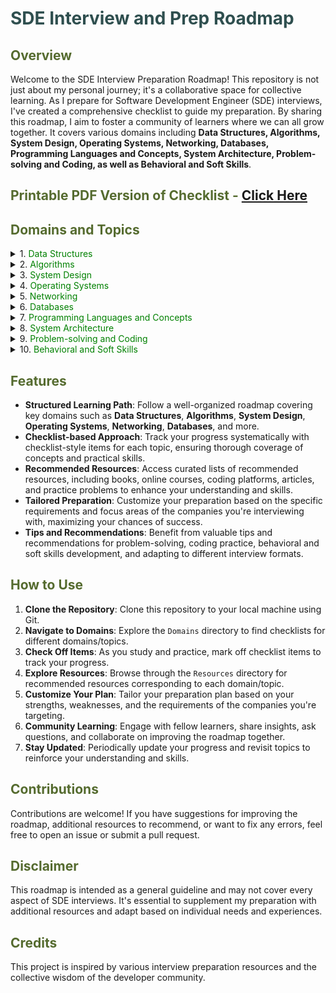 # <span style="color:darkslategray;">SDE Interview and Prep Roadmap</span>

## <span style="color:darkolivegreen;">Overview</span>

Welcome to the SDE Interview Preparation Roadmap! This repository is not just about my personal journey; it's a collaborative space for collective learning. As I prepare for Software Development Engineer (SDE) interviews, I've created a comprehensive checklist to guide my preparation. By sharing this roadmap, I aim to foster a community of learners where we can all grow together. It covers various domains including **Data Structures, Algorithms, System Design, Operating Systems, Networking, Databases, Programming Languages and Concepts, System Architecture, Problem-solving and Coding, as well as Behavioral and Soft Skills**.

## <span style="color:darkolivegreen;">Printable PDF Version of Checklist - [Click Here]('./SDE-Interview-and-Prep-Roadmap.pdf)</span>

## <span style="color:darkolivegreen;">**Domains and Topics**</span>

<details>
<summary>1. <span style="color:green;">Data Structures</span></summary>

   - [ ] **Arrays**
     - [ ] Dynamic arrays
       - [ ] ArrayList
       - [ ] Vector
       - [ ] ArrayList
     - [ ] Sparse arrays
     - [ ] Associative arrays
   - [ ] **Linked Lists**
     - [ ] Singly linked lists
       - [ ] Circularly linked lists
       - [ ] Lock-free linked lists
     - [ ] Doubly linked lists
       - [ ] Circular doubly linked lists
     - [ ] Circular linked lists
     - [ ] Skip lists
     - [ ] Unrolled linked lists
   - [ ] **Stacks**
     - [ ] Implementations using arrays and linked lists
       - [ ] Array-based stack
       - [ ] Linked list-based stack
     - [ ] Applications (e.g., expression evaluation, backtracking)
     - [ ] Priority stacks
   - [ ] **Queues**
     - [ ] Implementations (e.g., array-based, linked list-based, priority queues)
       - [ ] Circular queue
       - [ ] Double-ended queue (Deque)
     - [ ] Applications (e.g., BFS, job scheduling)
   - [ ] **Trees**
     - [ ] Binary Trees
       - [ ] Full binary tree
       - [ ] Complete binary tree
       - [ ] Perfect binary tree
     - [ ] Binary Search Trees (BST)
       - [ ] Self-balancing BST
         - [ ] Scapegoat tree
         - [ ] Tango tree
     - [ ] AVL Trees
     - [ ] Red-Black Trees
     - [ ] Splay Trees
     - [ ] B-Trees
     - [ ] Heap Trees (min-heap, max-heap)
     - [ ] Trie
     - [ ] Radix Trees
   - [ ] **Graphs**
     - [ ] Representations (adjacency matrix, adjacency list)
       - [ ] Edge list
       - [ ] Incidence matrix
     - [ ] Traversal algorithms (DFS, BFS)
     - [ ] Weighted graphs
     - [ ] Directed graphs
     - [ ] Acyclic graphs
     - [ ] Bipartite graphs
     - [ ] Spanning trees (Minimum Spanning Tree, Maximum Spanning Tree)
     - [ ] Graphs with special properties (e.g., planar graphs, Eulerian graphs)
   - [ ] **Hash Tables**
     - [ ] Collision resolution techniques (chaining, open addressing)
     - [ ] Hash functions
     - [ ] Perfect Hashing
     - [ ] Cuckoo Hashing
     - [ ] Robin Hood Hashing
     - [ ] Count-Min Sketch
     - [ ] Bloom Filters

</details>

<details>
<summary>2. <span style="color:green;">Algorithms</span></summary>

   - [ ] **Sorting Algorithms**:
     - [ ] Bubble Sort
     - [ ] Selection Sort
     - [ ] Insertion Sort
     - [ ] Merge Sort
     - [ ] Quick Sort
     - [ ] Heap Sort
     - [ ] Shell Sort
     - [ ] Counting Sort
     - [ ] Radix Sort
     - [ ] Bucket Sort
     - [ ] Comb Sort
     - [ ] Cocktail Shaker Sort
     - [ ] Tim Sort
     - [ ] Cycle Sort
     - [ ] Pancake Sort
     - [ ] Bitonic Sort
     - [ ] Gnome Sort
     - [ ] Strand Sort
   - [ ] **Searching Algorithms**:
     - [ ] Linear Search
     - [ ] Binary Search
     - [ ] Depth-First Search (DFS)
     - [ ] Breadth-First Search (BFS)
     - [ ] Jump Search
     - [ ] Interpolation Search
     - [ ] Exponential Search
     - [ ] Fibonacci Search
     - [ ] Ternary Search
     - [ ] Hashing (Hash Table)
   - [ ] **Dynamic Programming**
     - [ ] Memoization
     - [ ] Tabulation
     - [ ] Longest Common Subsequence (LCS)
     - [ ] Longest Increasing Subsequence (LIS)
     - [ ] 0/1 Knapsack Problem
     - [ ] Coin Change Problem
     - [ ] Matrix Chain Multiplication
     - [ ] Edit Distance
     - [ ] Subset Sum Problem
     - [ ] Rod Cutting Problem
     - [ ] Fibonacci Series
     - [ ] Shortest Path Problems (e.g., Dijkstra's Algorithm using DP)
   - [ ] **Greedy Algorithms**
     - [ ] Fractional Knapsack Problem
     - [ ] Activity Selection Problem
     - [ ] Huffman Coding
     - [ ] Job Sequencing with Deadlines
     - [ ] Prim's Algorithm (for Minimum Spanning Tree)
     - [ ] Kruskal's Algorithm (for Minimum Spanning Tree)
     - [ ] Dijkstra's Algorithm (for Single Source Shortest Path)
     - [ ] Greedy Coloring of Graphs
     - [ ] Greedy Set Cover
   - [ ] **Divide and Conquer**
     - [ ] Binary Search
     - [ ] Merge Sort
     - [ ] Quick Sort
     - [ ] Strassen's Matrix Multiplication
     - [ ] Closest Pair of Points Problem
     - [ ] Karatsuba Algorithm (for Fast Multiplication)
     - [ ] Cooley–Tukey Fast Fourier Transform (FFT)
     - [ ] Finding Maximum Subarray Sum (Kadane's Algorithm)
     - [ ] Finding Peak Element in 1D/2D Array
   - [ ] **String Algorithms**:
     - [ ] Rabin-Karp Algorithm
     - [ ] Knuth-Morris-Pratt (KMP) Algorithm
     - [ ] Z-Algorithm
     - [ ] Boyer-Moore Algorithm
     - [ ] Manacher's Algorithm
     - [ ] Suffix Array Construction
     - [ ] Longest Common Prefix (LCP) Array
     - [ ] Aho-Corasick Algorithm
     - [ ] Suffix Tree Construction
     - [ ] Suffix Automaton
     - [ ] Trie (Prefix Tree) Insertion and Search
     - [ ] Breadth-First Search (BFS) in a Trie
     - [ ] Depth-First Search (DFS) in a Trie
     - [ ] Edit Distance (Levenshtein Distance)
     - [ ] Hamming Distance
     - [ ] Longest Palindromic Substring
     - [ ] Longest Repeated Substring
     - [ ] Longest Common Substring
     - [ ] Longest Common Subsequence
     - [ ] Shortest Common Supersequence
     - [ ] Palindrome Check
     - [ ] Count and Say Sequence
     - [ ] String Hashing
     - [ ] Baker-Bird Algorithm
     - [ ] Burrows-Wheeler Transform (BWT)

</details>

<details>
<summary>3. <span style="color:green;">System Design</span></summary>

   - Resources:
     - [System Design Interview by Alex Xu](./System%20Design/Resources/System%20Design%20Interview%20by%20Alex%20Xu.pdf)
     - [Designing Data Intensive Applications by Martin Kleppmann](./System%20Design/Resources/Designing%20Data%20Intensive%20Applications%20by%20Martin%20Kleppmann.pdf)

   - [ ] **Design patterns**
     - [ ] **Creational patterns**
       - [ ] Singleton
       - [ ] Factory Method
       - [ ] Abstract Factory
       - [ ] Builder
       - [ ] Prototype
     - [ ] **Structural patterns**
       - [ ] Adapter
       - [ ] Bridge
       - [ ] Composite
       - [ ] Decorator
       - [ ] Facade
       - [ ] Flyweight
       - [ ] Proxy
     - [ ] **Behavioral patterns**
       - [ ] Chain of Responsibility
       - [ ] Command
       - [ ] Iterator
       - [ ] Mediator
       - [ ] Memento
       - [ ] Observer
       - [ ] State
       - [ ] Strategy
       - [ ] Template Method
       - [ ] Visitor
   - [ ] **Object-oriented design principles**
     - [ ] DRY (Don't Repeat Yourself)
     - [ ] KISS (Keep It Simple, Stupid)
     - [ ] YAGNI (You Aren't Gonna Need It)
     - [ ] Law of Demeter (Principle of Least Knowledge)
     - [ ] Open/Closed Principle
     - [ ] SOLID principles
       - [ ] Single Responsibility Principle (SRP)
       - [ ] Open/Closed Principle (OCP)
       - [ ] Liskov Substitution Principle (LSP)
       - [ ] Interface Segregation Principle (ISP)
       - [ ] Dependency Inversion Principle (DIP)
   - [ ] **Scalability**
     - [ ] Replication vs. Partitioning
     - [ ] Consistent Hashing
     - [ ] Auto-scaling
   - [ ] **Distributed systems**
     - [ ] ACID vs. BASE
     - [ ] Eventual consistency
     - [ ] Leader election algorithms (Paxos, Raft)
     - [ ] Distributed tracing
     - [ ] Fault tolerance and resilience
   - [ ] **Microservices architecture**
     - [ ] Choreography vs. Orchestration
     - [ ] API gateway
     - [ ] Circuit Breaker pattern
     - [ ] Saga pattern
     - [ ] Caching strategies
       - [ ] Cache aside
       - [ ] Write-through caching
       - [ ] Write-behind caching
       - [ ] Cache stampede prevention
     - [ ] Load balancing
       - [ ] DNS load balancing
       - [ ] Content Delivery Networks (CDNs)
       - [ ] Anycast routing
       - [ ] Adaptive load balancing algorithms
   - [ ] **Database design and optimization**
     - [ ] Partitioning
     - [ ] Materialized views
     - [ ] NoSQL databases (document, key-value, column-family, graph)
     - [ ] Database normalization forms (1NF, 2NF, 3NF, BCNF)

</details>

<details>
<summary>4. <span style="color:green;">Operating Systems</span></summary>

   - [ ] **Processes**
   - [ ] **Threads**
   - [ ] **Thread synchronization mechanisms**:
     - [ ] Mutexes
     - [ ] Semaphores
     - [ ] Monitors
   - [ ] **Deadlock detection and prevention**
   - [ ] **Scheduling algorithms**
     - [ ] Fair share scheduling
     - [ ] Earliest Deadline First (EDF)
     - [ ] Weighted Fair Queuing (WFQ)
   - [ ] **Memory management**
     - [ ] Page replacement algorithms (LRU, FIFO, Clock)
     - [ ] Memory-mapped files
     - [ ] Buddy memory allocation
   - [ ] **File systems**
     - [ ] Journaling file systems (ext3, ext4)
     - [ ] Network file systems (NFS, SMB)
     - [ ] File system encryption
     - [ ] Distributed file systems (HDFS, Ceph)

</details>

<details>
<summary>5. <span style="color:green;">Networking</span></summary>

   - [ ] **TCP/IP stack**
     - [ ] OSI model layers
     - [ ] TCP vs. UDP
   - [ ] **HTTP protocol**
     - [ ] Request methods (GET, POST, etc.)
     - [ ] Status codes
   - [ ] **DNS (Domain Name System)**
     - [ ] Resolution process
   - [ ] **Routing algorithms**
     - [ ] Shortest Path algorithms (Dijkstra's, Bellman-Ford)

</details>

<details>
<summary>6. <span style="color:green;">Databases</span></summary>

   - [ ] **Relational databases (SQL)**
     - [ ] Normalization forms
       - [ ] First Normal Form (1NF)
       - [ ] Second Normal Form (2NF)
       - [ ] Third Normal Form (3NF)
       - [ ] Boyce-Codd Normal Form (BCNF)
     - [ ] Joins
       - [ ] Inner joins
       - [ ] Outer joins (left, right, full)
       - [ ] Cross joins
     - [ ] SQL Data Manipulation Language (DML)
       - [ ] SELECT statement
       - [ ] INSERT statement
       - [ ] UPDATE statement
       - [ ] DELETE statement
       - [ ] MERGE statement
       - [ ] TRUNCATE statement
       - [ ] UPSERT operations
       - [ ] Explicit vs. Implicit transactions
       - [ ] Control-of-flow language (e.g., CASE, IF-ELSE)
     - [ ] SQL Data Definition Language (DDL)
       - [ ] CREATE statement
       - [ ] ALTER statement
       - [ ] DROP statement
     - [ ] SQL Data Control Language (DCL)
       - [ ] GRANT statement
       - [ ] REVOKE statement
     - [ ] SQL Data Query Language (DQL)
       - [ ] Subqueries
       - [ ] Aggregate functions (e.g., SUM, AVG, COUNT)
       - [ ] GROUP BY and HAVING clauses
       - [ ] Window functions
     - [ ] Transaction Control
       - [ ] COMMIT statement
       - [ ] ROLLBACK statement
     - [ ] Database Constraints
       - [ ] Primary key
       - [ ] Foreign key
       - [ ] Unique constraint
       - [ ] Check constraint
       - [ ] Default constraint
     - [ ] Stored Procedures and Functions
       - [ ] Creation
       - [ ] Execution
       - [ ] Parameters
     - [ ] Triggers
       - [ ] Types of triggers (BEFORE, AFTER)
       - [ ] Trigger execution order
     - [ ] Views
       - [ ] Materialized views vs. regular views
       - [ ] Advantages and use cases
   - [ ] **NoSQL databases**
     - [ ] Types
       - [ ] Document-based
       - [ ] Key-value
       - [ ] Column-family
       - [ ] Graph
     - [ ] Examples
       - [ ] MongoDB Interview Questions
       - [ ] Redis Interview Questions
   - [ ] **ACID properties**
     - [ ] Atomicity
     - [ ] Consistency
     - [ ] Isolation
     - [ ] Durability
   - [ ] **Indexing**
     - [ ] B-tree
     - [ ] B+ tree
     - [ ] Bitmap Indexing
   - [ ] **Transactions**
     - [ ] ACID properties in transactions
     - [ ] Isolation levels
       - [ ] Read Uncommitted
       - [ ] Read Committed
       - [ ] Repeatable Read
       - [ ] Serializable
   - [ ] **Database design and optimization**
     - [ ] Partitioning
     - [ ] Materialized views

</details>

<details>
<summary>7. <span style="color:green;">Programming Languages and Concepts</span></summary>

   - [ ] **Programming paradigms**
     - [ ] Imperative programming
     - [ ] Declarative programming
     - [ ] Functional programming
     - [ ] Object-oriented programming
     - [ ] Procedural programming
     - [ ] Event-driven programming
     - [ ] Aspect-oriented programming
   - [ ] **Memory management**
     - [ ] Stack vs. Heap
     - [ ] Manual vs. Automatic memory management
     - [ ] Garbage collection algorithms (e.g., Mark and Sweep, Generational GC)
   - [ ] **Concurrency**
     - [ ] Threads vs. Processes
     - [ ] Synchronization primitives (locks, mutexes, semaphores)
     - [ ] Thread safety
     - [ ] Deadlocks
     - [ ] Race conditions
     - [ ] Parallelism vs. Concurrency
     - [ ] Asynchronous programming
   - [ ] **Error handling**
     - [ ] Exceptions vs. Error codes
     - [ ] Exception handling mechanisms
     - [ ] Exception safety
     - [ ] Error propagation
     - [ ] Error recovery
   - [ ] **Functional programming**
     - [ ] Higher-order functions
     - [ ] Closures
     - [ ] Lambda expressions
     - [ ] Pure functions
     - [ ] Referential transparency
   - [ ] **Object-oriented programming (OOP)**
     - [ ] Encapsulation
     - [ ] Inheritance
     - [ ] Polymorphism
     - [ ] Abstraction
     - [ ] Composition vs. Inheritance
     - [ ] Method overriding vs. Method overloading
   - [ ] **Design patterns**
     - [ ] Creational patterns
     - [ ] Structural patterns
     - [ ] Behavioral patterns
   - [ ] **Asynchronous programming**
     - [ ] Callbacks
     - [ ] Promises
     - [ ] Futures
     - [ ] Coroutines
   - [ ] **Functional vs. Imperative vs. Declarative programming**
   - [ ] **Type systems**
     - [ ] Static vs. Dynamic typing
     - [ ] Strong vs. Weak typing
     - [ ] Nominal vs. Structural typing
   - [ ] **Lambda calculus**
   - [ ] **Garbage collection**
     - [ ] Tracing vs. Reference counting
     - [ ] Generational GC
   - [ ] **Regular expressions**
   - [ ] **Memory layout**
     - [ ] Stack vs. Heap memory allocation
     - [ ] Data segment vs. Code segment
   - [ ] **Recursion**
     - [ ] Tail recursion
     - [ ] Mutual recursion
     - [ ] Anonymous recursion
   - [ ] **Virtual Memory**
     - [ ] Demand Paging
     - [ ] Page replacement algorithms (FIFO, LRU, Optimal)
   - [ ] **Networking**
     - [ ] Sockets
     - [ ] Client-server architecture
     - [ ] Protocols (TCP, UDP)
     - [ ] Remote Procedure Call (RPC)

</details>

<details>
<summary>8. <span style="color:green;">System Architecture</span></summary>

   - [ ] **Client-server architecture**
     - [ ] Basics
     - [ ] Communication protocols
   - [ ] **RESTful architecture**
     - [ ] Principles
     - [ ] Advantages
     - [ ] Constraints
   - [ ] **Service-Oriented Architecture (SOA)**
     - [ ] Principles
     - [ ] Advantages
     - [ ] Challenges
   - [ ] **Message Queuing**
     - [ ] Basics
     - [ ] Use cases
     - [ ] Implementations (e.g., RabbitMQ, Kafka)
   - [ ] **Microservices**
     - [ ] Principles
     - [ ] Advantages
     - [ ] Challenges
   - [ ] **Event-Driven Architecture (EDA)**
     - [ ] Basics
     - [ ] Components
     - [ ] Advantages
     - [ ] Implementations (e.g., Apache Kafka)
   - [ ] **Layered Architecture**
     - [ ] Presentation layer
     - [ ] Business logic layer
     - [ ] Data access layer
     - [ ] Cross-cutting concerns layer
   - [ ] **Caching strategies**
     - [ ] Cache aside
     - [ ] Write-through caching
     - [ ] Write-behind caching
     - [ ] Cache stampede prevention

</details>

<details>
<summary>9. <span style="color:green;">Problem-solving and Coding</span></summary>

   - [ ] **Problem-solving strategies**
     - [ ] Understand the problem
     - [ ] Break it down
     - [ ] Solve a simpler problem
     - [ ] Look for patterns
     - [ ] Make a plan
     - [ ] Implement the plan
     - [ ] Test your solution
   - [ ] **Coding techniques**
     - [ ] Modular programming
     - [ ] Divide and conquer
     - [ ] Recursion
     - [ ] Dynamic programming
     - [ ] Greedy algorithms
     - [ ] Backtracking
     - [ ] Bit manipulation
     - [ ] Sliding window
     - [ ] Two pointers
     - [ ] Binary search
     - [ ] Fast and slow pointers
     - [ ] Hashing
   - [ ] **Coding best practices**
     - [ ] Naming conventions
     - [ ] Code readability
     - [ ] Code reusability
     - [ ] Error handling
     - [ ] Testing
     - [ ] Version control (e.g., Git)
     - [ ] Code reviews
   - [ ] **Time and space complexity analysis**
     - [ ] Big O notation
     - [ ] Big Omega notation
     - [ ] Big Theta notation
     - [ ] Space complexity analysis
   - [ ] **Debugging**
     - [ ] Print debugging
     - [ ] Debugger tools
     - [ ] Rubber duck debugging
   - [ ] **Optimization**
     - [ ] Algorithmic optimization
     - [ ] Space-time trade-offs
     - [ ] Profiling tools

</details>

<details>
<summary>10. <span style="color:green;">Behavioral and Soft Skills</span></summary>

   - [ ] **Communication skills**
     - [ ] Verbal communication
     - [ ] Written communication
     - [ ] Active listening
     - [ ] Non-verbal communication
     - [ ] Presentation skills
   - [ ] **Problem-solving skills**
     - [ ] Analytical thinking
     - [ ] Creativity
     - [ ] Critical thinking
     - [ ] Decision-making
   - [ ] **Teamwork and Collaboration**
     - [ ] Conflict resolution
     - [ ] Negotiation skills
     - [ ] Leadership skills
     - [ ] Delegation
   - [ ] **Time management**
     - [ ] Prioritization
     - [ ] Setting goals
     - [ ] Meeting deadlines
   - [ ] **Adaptability**
     - [ ] Learning agility
     - [ ] Flexibility
     - [ ] Resilience
   - [ ] **Interpersonal skills**
     - [ ] Empathy
     - [ ] Emotional intelligence
     - [ ] Networking
   - [ ] **Professionalism**
     - [ ] Integrity
     - [ ] Ethics
     - [ ] Work ethic
     - [ ] Accountability
   - [ ] **Leadership**
     - [ ] Vision
     - [ ] Inspiration
     - [ ] Influence
     - [ ] Decision-making
     - [ ] Delegation

</details>


## <span style="color:darkolivegreen;">**Features**</span>
- **Structured Learning Path**: Follow a well-organized roadmap covering key domains such as **Data Structures**, **Algorithms**, **System Design**, **Operating Systems**, **Networking**, **Databases**, and more.
- **Checklist-based Approach**: Track your progress systematically with checklist-style items for each topic, ensuring thorough coverage of concepts and practical skills.
- **Recommended Resources**: Access curated lists of recommended resources, including books, online courses, coding platforms, articles, and practice problems to enhance your understanding and skills.
- **Tailored Preparation**: Customize your preparation based on the specific requirements and focus areas of the companies you're interviewing with, maximizing your chances of success.
- **Tips and Recommendations**: Benefit from valuable tips and recommendations for problem-solving, coding practice, behavioral and soft skills development, and adapting to different interview formats.

## <span style="color:darkolivegreen;">**How to Use** </span>
1. **Clone the Repository**: Clone this repository to your local machine using Git.
2. **Navigate to Domains**: Explore the `Domains` directory to find checklists for different domains/topics.
3. **Check Off Items**: As you study and practice, mark off checklist items to track your progress.
4. **Explore Resources**: Browse through the `Resources` directory for recommended resources corresponding to each domain/topic.
5. **Customize Your Plan**: Tailor your preparation plan based on your strengths, weaknesses, and the requirements of the companies you're targeting.
6. **Community Learning**: Engage with fellow learners, share insights, ask questions, and collaborate on improving the roadmap together.
7. **Stay Updated**: Periodically update your progress and revisit topics to reinforce your understanding and skills.

## <span style="color:darkolivegreen;">**Contributions**</span>
Contributions are welcome! If you have suggestions for improving the roadmap, additional resources to recommend, or want to fix any errors, feel free to open an issue or submit a pull request.

## <span style="color:darkolivegreen;">**Disclaimer**<span>
This roadmap is intended as a general guideline and may not cover every aspect of SDE interviews. It's essential to supplement my preparation with additional resources and adapt based on individual needs and experiences.

## <span style="color:darkolivegreen;">**Credits**</span>
This project is inspired by various interview preparation resources and the collective wisdom of the developer community.